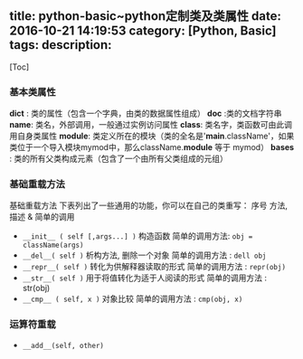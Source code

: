 title: python-basic~python定制类及类属性
date: 2016-10-21 14:19:53
category: [Python, Basic]
tags:
description:
---
[Toc]

### 基本类属性 

__dict__ : 类的属性（包含一个字典，由类的数据属性组成）
__doc__ :类的文档字符串
__name__: 类名，外部调用，一般通过实例访问属性
__class__: 类名字，类函数可由此调用自身类属性 
__module__: 类定义所在的模块（类的全名是'__main__.className'，如果类位于一个导入模块mymod中，那么className.__module__ 等于 mymod）
__bases__ : 类的所有父类构成元素（包含了一个由所有父类组成的元组）

### 基础重载方法

基础重载方法
下表列出了一些通用的功能，你可以在自己的类重写：
序号  方法, 描述 & 简单的调用
* `__init__ ( self [,args...] )`
  构造函数
  简单的调用方法: `obj = className(args)`
* `__del__( self )`
  析构方法, 删除一个对象
  简单的调用方法 : `dell obj`
* `__repr__( self )`
  转化为供解释器读取的形式
  简单的调用方法 : `repr(obj)`
* `__str__( self )`
  用于将值转化为适于人阅读的形式
  简单的调用方法 : str(obj)
* `__cmp__ ( self, x )`
  对象比较
  简单的调用方法 : `cmp(obj, x)`

### 运算符重载

* `__add__(self, other)`
